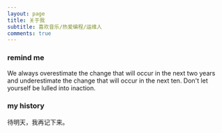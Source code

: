```yaml
---
layout: page
title: 关于我
subtitle: 喜欢音乐/热爱编程/运维人
comments: true
---
```


### remind me
We always overestimate the change that will occur in the next two years 
and underestimate the change that will occur in the next ten. 
Don't let yourself be lulled into inaction.


### my history

待明天，我再记下来。
